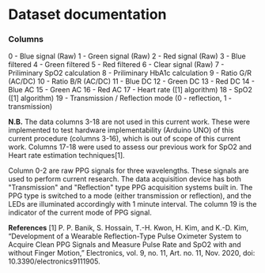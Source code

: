 # Dataset documentation

### Columns

0 - Blue signal (Raw)
1 - Green signal (Raw)
2 - Red signal (Raw)
3 - Blue filtered
4 - Green filtered
5 - Red filtered
6 - Clear signal (Raw)
7 - Priliminary SpO2 calculation
8 - Priliminary HbA1c calculation
9 - Ratio G/R (AC/DC)
10 - Ratio B/R (AC/DC)
11 - Blue DC
12 - Green DC
13 - Red DC
14 - Blue AC
15 - Green AC
16 - Red AC
17 - Heart rate ([1] algorithm)
18 - SpO2 ([1] algorithm)
19 - Transmission / Reflection mode (0 - reflection, 1 - transmission)


**N.B.** The data columns 3-18 are not used in this current work. These were implemented to test hardware implementability (Arduino UNO) of this current procedure (columns 3-16), which is out of scope of this current work. Columns 17-18 were used to assess our previous work for SpO2 and Heart rate estimation techniques[1].

Column 0-2 are raw PPG signals for three wavelengths. These signals are used to perform current research. The data acquisition device has both "Transmission" and "Reflection" type PPG acquisition systems built in. The PPG type is switched to a mode (either transmission or reflection), and the LEDs are illuminated accordingly with 1 minute interval. The column 19 is the indicator of the current mode of PPG signal.

**References**
[1] P. P. Banik, S. Hossain, T.-H. Kwon, H. Kim, and K.-D. Kim, “Development of a Wearable Reflection-Type Pulse Oximeter System to Acquire Clean PPG Signals and Measure Pulse Rate and SpO2 with and without Finger Motion,” Electronics, vol. 9, no. 11, Art. no. 11, Nov. 2020, doi: 10.3390/electronics9111905.
